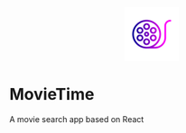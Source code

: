 <p align="center">
 <img src= "src/assets/movie.png">
</p>

<p align="center"><h1>MovieTime</h1></p>


A movie search app based on React
